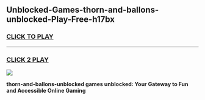 
## Unblocked-Games-thorn-and-ballons-unblocked-Play-Free-h17bx
<h3>
<a href="https://premium76.site?title=thorn-and-ballons-unblocked&ref=20M">CLICK TO PLAY</a></h3>
<hr>

<h3>
<a href="https://premium76.site?title=thorn-and-ballons-unblocked&ref=20M">CLICK 2 PLAY</a>
  
</h3>

<a href="https://premium76.site?title=thorn-and-ballons-unblocked&ref=19M"><img src="https://clearcache.store/games.png"></a>


**thorn-and-ballons-unblocked games unblocked: Your Gateway to Fun and Accessible Online Gaming**

